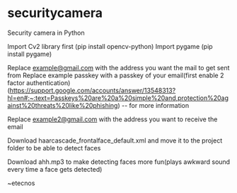 # securitycamera
Security camera in Python

Import Cv2 library first
(pip install opencv-python)
Import pygame
(pip install pygame)

Replace example@gmail.com with the address you want the mail to get sent from
Replace example passkey with a passkey of your email(first enable 2 factor authentication)(https://support.google.com/accounts/answer/13548313?hl=en#:~:text=Passkeys%20are%20a%20simple%20and,protection%20against%20threats%20like%20phishing) -- for more information

Replace example2@gmail.com with the address you want to receive the email

Download haarcascade_frontalface_default.xml and move it to the project folder to be able to detect faces

Download ahh.mp3 to make detecting faces more fun(plays awkward sound every time a face gets detected)

~etecnos

